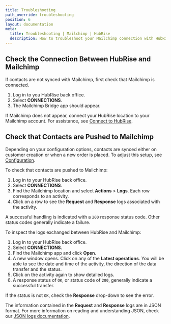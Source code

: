 ```yaml
---
title: Troubleshooting
path_override: troubleshooting
position: 6
layout: documentation
meta:
  title: Troubleshooting | Mailchimp | HubRise
  description: How to troubleshoot your Mailchimp connection with HubRise. Follow these instructions to resolve common issues.
---
```


## Check the Connection Between HubRise and Mailchimp

If contacts are not synced with Mailchimp, first check that Mailchimp is connected.

1. Log in to you HubRise back office.
1. Select **CONNECTIONS**.
1. The Mailchimp Bridge app should appear.

If Mailchimp does not appear, connect your HubRise location to your Mailchimp account. For assistance, see [Connect to HubRise](/apps/mailchimp/connect-hubrise).

## Check that Contacts are Pushed to Mailchimp

Depending on your configuration options, contacts are synced either on customer creation or when a new order is placed. To adjust this setup, see [Configuration](/apps/mailchimp/configuration).

To check that contacts are pushed to Mailchimp:

1. Log in to your HubRise back office.
1. Select **CONNECTIONS**.
1. Find the Mailchimp location and select **Actions** > **Logs**. Each row corresponds to an activity.
1. Click on a row to see the **Request** and **Response** logs associated with the activity.

A successful handling is indicated with a `200` response status code. Other status codes generally indicate a failure.

To inspect the logs exchanged between HubRise and Mailchimp:

1. Log in to your HubRise back office.
1. Select **CONNECTIONS**.
1. Find the Mailchimp app and click **Open**.
1. A new window opens. Click on any of the **Latest operations**. You will be able to see the date and time of the activity, the direction of the data transfer and the status.
1. Click on the activity again to show detailed logs.
1. A response status of `OK`, or status code of `200`, generally indicate a successful transfer.

If the status is not `OK`, check the **Response** drop-down to see the error.

The information contained in the **Request** and **Response** logs are in JSON format. For more information on reading and understanding JSON, check our [JSON logs documentation](/docs/hubrise-logs/overview).

